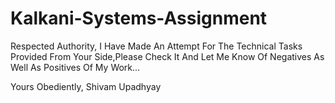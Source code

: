 # Kalkani-Systems-Assignment

Respected Authority,
                 I Have Made An Attempt For The Technical Tasks Provided From Your Side,Please Check It And Let Me Know Of Negatives As Well As Positives Of My Work...

Yours Obediently,
Shivam Upadhyay
